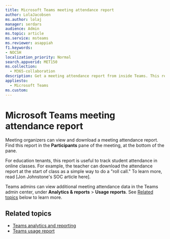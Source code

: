 ```yaml
---
title: Microsoft Teams meeting attendance report
author: LolaJacobsen
ms.author: lolaj
manager: serdars
audience: Admin
ms.topic: article
ms.service: msteams
ms.reviewer: asappiah
f1.keywords:
- NOCSH
localization_priority: Normal
search.appverid: MET150
ms.collection: 
  - M365-collaboration
description: Get a meeting attendance report from inside Teams. This report complements the usage reports available from the Teams admin center.
appliesto: 
  - Microsoft Teams
ms.custom: 
---
```

# Microsoft Teams meeting attendance report

Meeting organizers can view and download a meeting attendance report. Find this report in the **Participants** pane of the meeting, at the bottom of the pane.

For education tenants, this report is useful to track student attendance in online classes. For example, the teacher can download the attendance report at the start of class as a simple way to do a "roll call." To learn more, read [Jon Johnstone's SOC article here].

Teams admins can view additional meeting attendance data in the Teams admin center, under **Analytics & reports** > **Usage reports**. See [Related topics](#related-topics) below to learn more.

## Related topics

- [Teams analytics and reporting](teams-reporting-reference.md)
- [Teams usage report](teams-usage-report.md)
